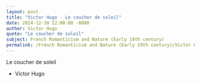 ```yaml
---
layout: post
title: "Victor Hugo - Le coucher de soleil"
date: 2024-12-30 12:00:00 -0000
author: Victor Hugo
quote: "Le coucher de soleil"
subject: French Romanticism and Nature (Early 19th century)
permalink: /French Romanticism and Nature (Early 19th century)/Victor Hugo/Victor Hugo - Le coucher de soleil
---
```


Le coucher de soleil

- Victor Hugo

